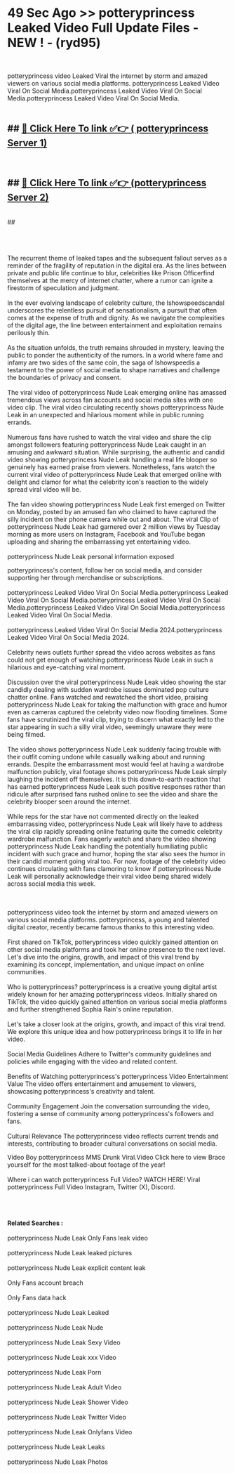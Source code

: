 # 49 Sec Ago >> potteryprincess Leaked Video Full Update Files - NEW ! - (ryd95) <br>
<br>

potteryprincess video Leaked Viral the internet by storm and amazed viewers on various social media platforms. potteryprincess Leaked Video Viral On Social Media.potteryprincess Leaked Video Viral On Social Media.potteryprincess Leaked Video Viral On Social Media.<br>
 <br>

## ##  <a href="https://clipsfans.site?title=potteryprincess&ref=gitt">🔴 Click Here To link ✅👉 ( potteryprincess Server 1)</a><br>
  <br>

##  ##  <a href="https://clipsfans.site?title=potteryprincess&ref=gitt">🔴 Click Here To link ✅👉 (potteryprincess  Server 2)</a><br>
  <br>
  ##


  <br>

  <br>

<br><br>
The recurrent theme of leaked tapes and the subsequent fallout serves as a reminder of the fragility of reputation in the digital era. As the lines between private and public life continue to blur, celebrities like Prison Officerfind themselves at the mercy of internet chatter, where a rumor can ignite a firestorm of speculation and judgment.
<br><br>
In the ever evolving landscape of celebrity culture, the Ishowspeedscandal underscores the relentless pursuit of sensationalism, a pursuit that often comes at the expense of truth and dignity. As we navigate the complexities of the digital age, the line between entertainment and exploitation remains perilously thin.
<br><br>
As the situation unfolds, the truth remains shrouded in mystery, leaving the public to ponder the authenticity of the rumors. In a world where fame and infamy are two sides of the same coin, the saga of Ishowspeedis a testament to the power of social media to shape narratives and challenge the boundaries of privacy and consent.
<br><br>
The viral video of potteryprincess Nude Leak emerging online has amassed tremendous views across fan accounts and social media sites with one video clip. The viral video circulating recently shows potteryprincess Nude Leak in an unexpected and hilarious moment while in public running errands.
<br><br>
Numerous fans have rushed to watch the viral video and share the clip amongst followers featuring potteryprincess Nude Leak caught in an amusing and awkward situation. While surprising, the authentic and candid video showing potteryprincess Nude Leak handling a real life blooper so genuinely has earned praise from viewers. Nonetheless, fans watch the current viral video of potteryprincess Nude Leak that emerged online with delight and clamor for what the celebrity icon's reaction to the widely spread viral video will be.
<br><br>
The fan video showing potteryprincess Nude Leak first emerged on Twitter on Monday, posted by an amused fan who claimed to have captured the silly incident on their phone camera while out and about. The viral Clip of potteryprincess Nude Leak had garnered over 2 million views by Tuesday morning as more users on Instagram, Facebook and YouTube began uploading and sharing the embarrassing yet entertaining video.
<br><br>
potteryprincess Nude Leak personal information exposed


potteryprincess's content, follow her on social media, and consider supporting her through merchandise or subscriptions.
<br><br>
potteryprincess Leaked Video Viral On Social Media.potteryprincess Leaked Video Viral On Social Media.potteryprincess Leaked Video Viral On Social Media.potteryprincess Leaked Video Viral On Social Media.potteryprincess Leaked Video Viral On Social Media.
<br><br>
potteryprincess Leaked Video Viral On Social Media 2024.potteryprincess Leaked Video Viral On Social Media 2024.
<br><br>
Celebrity news outlets further spread the video across websites as fans could not get enough of watching potteryprincess Nude Leak in such a hilarious and eye-catching viral moment.
<br><br>
Discussion over the viral potteryprincess Nude Leak video showing the star candidly dealing with sudden wardrobe issues dominated pop culture chatter online. Fans watched and rewatched the short video, praising potteryprincess Nude Leak for taking the malfunction with grace and humor even as cameras captured the celebrity video now flooding timelines. Some fans have scrutinized the viral clip, trying to discern what exactly led to the star appearing in such a silly viral video, seemingly unaware they were being filmed.
<br><br>
The video shows potteryprincess Nude Leak suddenly facing trouble with their outfit coming undone while casually walking about and running errands. Despite the embarrassment most would feel at having a wardrobe malfunction publicly, viral footage shows potteryprincess Nude Leak simply laughing the incident off themselves. It is this down-to-earth reaction that has earned potteryprincess Nude Leak such positive responses rather than ridicule after surprised fans rushed online to see the video and share the celebrity blooper seen around the internet.
<br><br>
While reps for the star have not commented directly on the leaked embarrassing video, potteryprincess Nude Leak will likely have to address the viral clip rapidly spreading online featuring quite the comedic celebrity wardrobe malfunction. Fans eagerly watch and share the video showing potteryprincess Nude Leak handling the potentially humiliating public incident with such grace and humor, hoping the star also sees the humor in their candid moment going viral too. For now, footage of the celebrity video continues circulating with fans clamoring to know if potteryprincess Nude Leak will personally acknowledge their viral video being shared widely across social media this week.


<br><br>
potteryprincess video took the internet by storm and amazed viewers on various social media platforms. potteryprincess, a young and talented digital creator, recently became famous thanks to this interesting video.
<br><br>
First shared on TikTok, potteryprincess video quickly gained attention on other social media platforms and took her online presence to the next level. Let's dive into the origins, growth, and impact of this viral trend by examining its concept, implementation, and unique impact on online communities.
<br><br>
Who is potteryprincess? potteryprincess is a creative young digital artist widely known for her amazing potteryprincess videos. Initially shared on TikTok, the video quickly gained attention on various social media platforms and further strengthened Sophia Rain's online reputation.
<br><br>
Let's take a closer look at the origins, growth, and impact of this viral trend. We explore this unique idea and how potteryprincess brings it to life in her video.
<br><br>
Social Media Guidelines Adhere to Twitter's community guidelines and policies while engaging with the video and related content.
<br><br>
Benefits of Watching potteryprincess's potteryprincess Video Entertainment Value The video offers entertainment and amusement to viewers, showcasing potteryprincess's creativity and talent.
<br><br>
Community Engagement Join the conversation surrounding the video, fostering a sense of community among potteryprincess's followers and fans.
<br><br>
Cultural Relevance The potteryprincess video reflects current trends and interests, contributing to broader cultural conversations on social media.

Video Boy potteryprincess MMS Drunk Viral.Video Click here to view Brace yourself for the most talked-about footage of the year!
<br><br>
Where i can watch potteryprincess Full Video? WATCH HERE! Viral potteryprincess Full Video Instagram, Twitter (X), Discord.
<br><br>

<br><br>
<strong>Related Searches :</strong>
<br><br>
potteryprincess Nude Leak Only Fans leak video
<br><br>
potteryprincess Nude Leak leaked pictures
<br><br>
potteryprincess Nude Leak explicit content leak
<br><br>
Only Fans account breach
<br><br>
Only Fans data hack
<br><br>
potteryprincess Nude Leak Leaked
<br><br>
potteryprincess Nude Leak Nude
<br><br>
potteryprincess Nude Leak Sexy Video
<br><br>
potteryprincess Nude Leak xxx Video
<br><br>
potteryprincess Nude Leak Porn
<br><br>
potteryprincess Nude Leak Adult Video
<br><br>
potteryprincess Nude Leak Shower Video
<br><br>
potteryprincess Nude Leak Twitter Video
<br><br>
potteryprincess Nude Leak Onlyfans Video
<br><br>
potteryprincess Nude Leak Leaks
<br><br>
potteryprincess Nude Leak Photos
